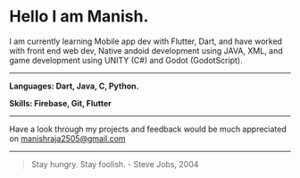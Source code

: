 
# Hello I am Manish.


I am currently learning Mobile app dev with Flutter, Dart, and have worked with front end web dev, Native andoid development using JAVA, XML, and game development using UNITY (C#) and Godot (GodotScript).

---

**Languages: Dart, Java, C, Python.**

**Skills: Firebase, Git, Flutter**

---

Have a look through my projects and feedback would be much appreciated on manishraja2505@gmail.com

---
> Stay hungry. Stay foolish. - Steve Jobs, 2004

